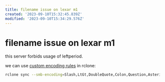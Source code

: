 ```yaml
---
title: filename issue on lexar m1
created: '2023-09-10T15:32:45.839Z'
modified: '2023-09-10T15:34:29.576Z'
---
```


# filename issue on lexar m1

this server forbids usage of leftperiod.

we can use [custom encoding rules]() in rclone:

```bash
rclone sync --smb-encoding=Slash,LtGt,DoubleQuote,Colon,Question,Asterisk,Pipe,BackSlash,Ctl,RightSpace,RightPeriod,InvalidUtf8,Dot,LeftPeriod <source> <target>
```
